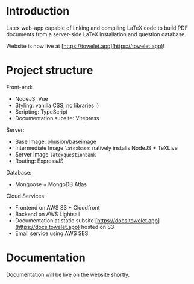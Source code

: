 # Introduction

Latex web-app capable of linking and compiling LaTeX code to build PDF documents from a server-side LaTeX installation and question database.

Website is now live at [https://towelet.app](https://towelet.app)!

# Project structure

Front-end:
- NodeJS, Vue
- Styling: vanilla CSS, no libraries :) 
- Scripting: TypeScript
- Documentation subsite: Vitepress

Server:
- Base Image: [phusion/baseimage](https://github.com/phusion/baseimage-docker)
- Intermediate Image `latexbase`: natively installs NodeJS + TeXLive
- Server Image `latexquestionbank`
- Routing: ExpressJS

Database:
- Mongoose + MongoDB Atlas

Cloud Services:
- Frontend on AWS S3 + Cloudfront
- Backend on AWS Lightsail
- Documentation at static subsite [https://docs.towelet.app](https://docs.towelet.app) hosted on S3
- Email service using AWS SES

# Documentation

Documentation will be live on the website shortly.